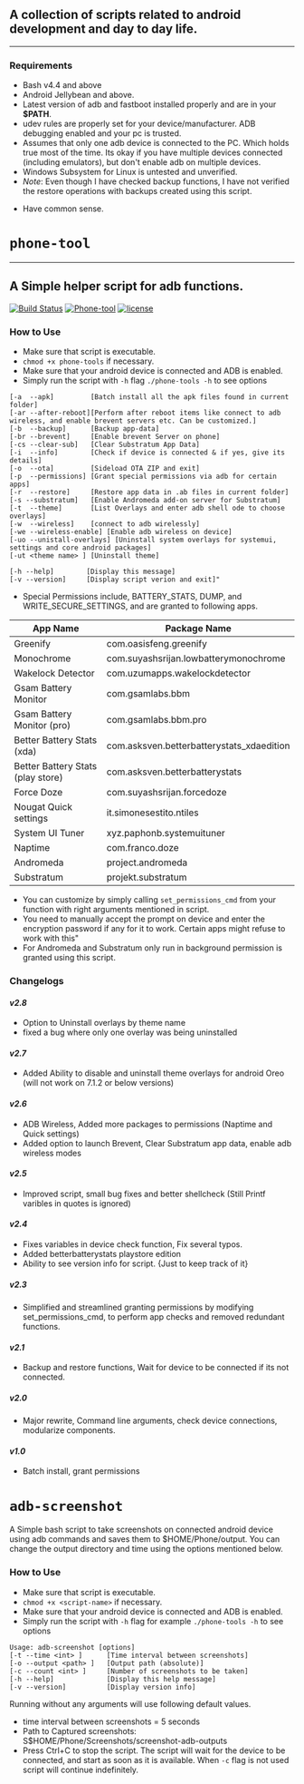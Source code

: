 ## A collection of scripts related to android development and day to day life.
---

### Requirements
* Bash v4.4 and above
* Android Jellybean and above.
* Latest version of adb and fastboot installed properly and are in your **$PATH**.
* udev rules are properly set for your device/manufacturer.
ADB debugging enabled and your pc is trusted.
* Assumes that only one adb device is connected to the PC. Which holds true most of the time.
Its okay if you have multiple devices connected (including emulators),
but don't enable adb on multiple devices.
* Windows Subsystem for Linux is untested and unverified.
* *Note*:  Even though I have checked backup functions,
I have not verified the restore operations with backups created using this script.
- Have common sense.


# `phone-tool`
---
## A Simple helper script for adb functions.
[![Build Status](https://travis-ci.org/tprasadtp/minchu.svg?branch=master)](https://travis-ci.org/tprasadtp/minchu)
[![Phone-tool](https://img.shields.io/badge/phonetool-2.9-yellow.svg)](https://github.com/tprasadtp/minchu/tree/master/android-tools)
[![license](https://img.shields.io/github/license/tprasadtp/minchu.svg)](https://github.com/tprasadtp/minchu)

### How to Use
* Make sure that script is executable.
* `chmod +x phone-tools` if necessary.
*  Make sure that your android device is connected and ADB is enabled.
* Simply run the script with `-h` flag `./phone-tools -h` to see options


 ```
 [-a  --apk]         [Batch install all the apk files found in current folder]
 [-ar --after-reboot][Perform after reboot items like connect to adb wireless, and enable brevent servers etc. Can be customized.]
 [-b  --backup]      [Backup app-data]
 [-br --brevent]     [Enable brevent Server on phone]
 [-cs --clear-sub]   [Clear Substratum App Data]
 [-i  --info]        [Check if device is connected & if yes, give its details]
 [-o  --ota]         [Sideload OTA ZIP and exit]
 [-p  --permissions] [Grant special permissions via adb for certain apps]
 [-r  --restore]     [Restore app data in .ab files in current folder]
 [-s --substratum]   [Enable Andromeda add-on server for Substratum]
 [-t  --theme]       [List Overlays and enter adb shell ode to choose overlays]
 [-w  --wireless]    [connect to adb wirelessly]
 [-we --wireless-enable] [Enable adb wireless on device]
 [-uo --unistall-overlays] [Uninstall system overlays for systemui, settings and core android packages]
 [-ut <theme name> ] [Uninstall theme]

 [-h --help]        [Display this message]
 [-v --version]     [Display script verion and exit]"
 ```
* Special Permissions include, BATTERY_STATS, DUMP, and WRITE_SECURE_SETTINGS, and are granted to following apps.

|App Name | Package Name |
|---| --- |
|Greenify | com.oasisfeng.greenify |
|Monochrome | com.suyashsrijan.lowbatterymonochrome |
|Wakelock Detector | com.uzumapps.wakelockdetector |
|Gsam Battery Monitor |com.gsamlabs.bbm |
|Gsam Battery Monitor (pro) | com.gsamlabs.bbm.pro |
|Better Battery Stats (xda) |com.asksven.betterbatterystats_xdaedition |
|Better Battery Stats (play store) | com.asksven.betterbatterystats |
|Force Doze | com.suyashsrijan.forcedoze |
|Nougat Quick settings | it.simonesestito.ntiles |
|System UI Tuner | xyz.paphonb.systemuituner |
|Naptime | com.franco.doze |
|Andromeda | project.andromeda|
|Substratum | projekt.substratum |
* You can customize by simply calling `set_permissions_cmd` from your function with right arguments mentioned in script.
* You need to manually accept the prompt on device and enter the encryption password if any for it to work. Certain apps might refuse to work with this"
* For Andromeda and Substratum only run in background permission is granted using this script.

### Changelogs

#### _v2.8_
- Option to Uninstall overlays by theme name
- fixed a bug where only one overlay was being uninstalled

#### _v2.7_
- Added Ability to disable and uninstall theme overlays for android Oreo (will not work on 7.1.2 or below versions)

#### _v2.6_
- ADB Wireless, Added more packages to permissions (Naptime and Quick settings)
- Added option to launch Brevent, Clear Substratum app data, enable adb wireless modes

#### _v2.5_
- Improved script, small bug fixes and better shellcheck (Still Printf varibles in quotes is ignored)

#### _v2.4_      
- Fixes  variables in device check function, Fix several typos.
- Added betterbatterystats playstore edition
- Ability to see version info for script. {Just to keep track of it}

##### _v2.3_      
- Simplified and streamlined granting permissions by modifying set_permissions_cmd,
to perform app checks and removed redundant functions.

#### _v2.1_      
- Backup and restore functions, Wait for device to be connected if its not connected.

##### _v2.0_     
- Major rewrite, Command line arguments, check device connections, modularize components.

#### _v1.0_      
- Batch install, grant permissions



#  `adb-screenshot`
A Simple bash script to take screenshots on connected android device using adb commands and saves them to $HOME/Phone/<script-name>output.
You can change the output directory and time using the options mentioned below.

### How to Use
* Make sure that script is executable.
* `chmod +x <script-name>` if necessary.
*  Make sure that your android device is connected and ADB is enabled.
* Simply run the script with `-h` flag for example `./phone-tools -h` to see options


 ```
 Usage: adb-screenshot [options]
 [-t --time <int> ]      [Time interval between screenshots]
 [-o --output <path> ]   [Output path (absolute)]
 [-c --count <int> ]     [Number of screenshots to be taken]
 [-h --help]             [Display this help message]
 [-v --version]          [Display version info]
 ```

 Running without any arguments will use following default values.
 * time interval between screenshots = 5 seconds
 * Path to Captured screenshots: S$HOME/Phone/Screenshots/screenshot-adb-outputs
 * Press Ctrl+C to stop the script. The script will wait for the device to be connected, and start as soon as it is available. When `-c` flag is not used script will continue indefinitely.
